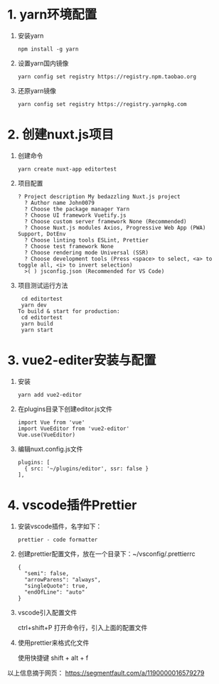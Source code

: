 # 1. yarn环境配置

1. 安装yarn

   ```
   npm install -g yarn
   ```

2. 设置yarn国内镜像

   ```
   yarn config set registry https://registry.npm.taobao.org
   ```
   

3. 还原yarn镜像

   ```
   yarn config set registry https://registry.yarnpkg.com
   ```

   

# 2. 创建nuxt.js项目

1. 创建命令

   ```
   yarn create nuxt-app editortest
   ```

2. 项目配置

   ```
   ? Project description My bedazzling Nuxt.js project
     ? Author name John0079
     ? Choose the package manager Yarn     
     ? Choose UI framework Vuetify.js
     ? Choose custom server framework None (Recommended)
     ? Choose Nuxt.js modules Axios, Progressive Web App (PWA) Support, DotEnv
     ? Choose linting tools ESLint, Prettier 
     ? Choose test framework None
     ? Choose rendering mode Universal (SSR)
     ? Choose development tools (Press <space> to select, <a> to toggle all, <i> to invert selection)
     >( ) jsconfig.json (Recommended for VS Code)
   ```

3. 项目测试运行方法

   ```
   	cd editortest
   	yarn dev
   To build & start for production:
   	cd editortest
   	yarn build
   	yarn start
   ```

   

# 3. vue2-editer安装与配置

1. 安装

   ```
   yarn add vue2-editor
   ```

2. 在plugins目录下创建editor.js文件

   ```
   import Vue from 'vue'
   import VueEditor from 'vue2-editor'
   Vue.use(VueEditor)
   ```

3. 编辑nuxt.config.js文件

   ```
   plugins: [
     { src: '~/plugins/editor', ssr: false }
   ],
   ```

   

# 4. vscode插件Prettier

1. 安装vscode插件，名字如下：

   ```
   prettier - code formatter
   ```

2. 创建prettier配置文件，放在一个目录下：~/vsconfig/.prettierrc

   ```
   {
     "semi": false,
     "arrowParens": "always",
     "singleQuote": true,
     "endOfLine": "auto"
   }
   ```

3. vscode引入配置文件

   ctrl+shift+P 打开命令行，引入上面的配置文件

4. 使用prettier来格式化文件

   使用快捷键 shift + alt + f

以上信息摘于网页： https://segmentfault.com/a/1190000016579279 